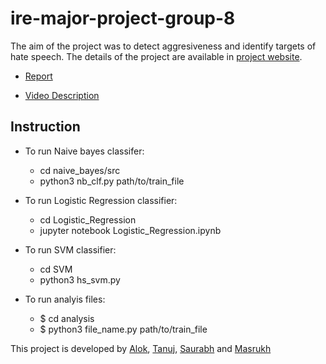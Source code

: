# ire-major-project-group-8
The aim of the project was to detect aggresiveness and identify targets of hate speech. The details of the project are available in [project website](https://tanuj208.github.io).

* [Report](https://docs.google.com/document/d/11BiV8JceusuAu4oxQS3dF-6KFdXlQg-w-jbZJiMngHo/edit?usp=sharing)

* [Video Description]()

## Instruction
- To run Naive bayes classifer:
	- cd naive_bayes/src
	- python3 nb_clf.py path/to/train_file

- To run Logistic Regression classifier:
	- cd Logistic_Regression
	- jupyter notebook Logistic_Regression.ipynb

- To run SVM classifier:
	- cd SVM
	- python3 hs_svm.py

- To run analyis files:
	- $ cd analysis
	- $ python3 file_name.py path/to/train_file

This project is developed by [Alok](https://github.com/alokkar), [Tanuj](https://github.com/tanuj208), [Saurabh](https://github.com/saurabh-ramola) and [Masrukh](https://github.com/mushroomgenie)
